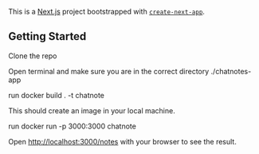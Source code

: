 This is a [Next.js](https://nextjs.org/) project bootstrapped with [`create-next-app`](https://github.com/vercel/next.js/tree/canary/packages/create-next-app).

## Getting Started
 
Clone the repo

Open terminal and make sure you are in the correct directory ./chatnotes-app

run docker build . -t chatnote

This should create an image in your local machine.

run docker run -p 3000:3000 chatnote

Open [http://localhost:3000/notes](http://localhost:3000/notes) with your browser to see the result.
